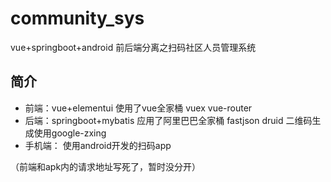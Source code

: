 # community_sys
vue+springboot+android 前后端分离之扫码社区人员管理系统
## 简介
- 前端：vue+elementui
  使用了vue全家桶 vuex vue-router
- 后端：springboot+mybatis
  应用了阿里巴巴全家桶 fastjson druid
  二维码生成使用google-zxing
- 手机端：
  使用android开发的扫码app

（前端和apk内的请求地址写死了，暂时没分开）

